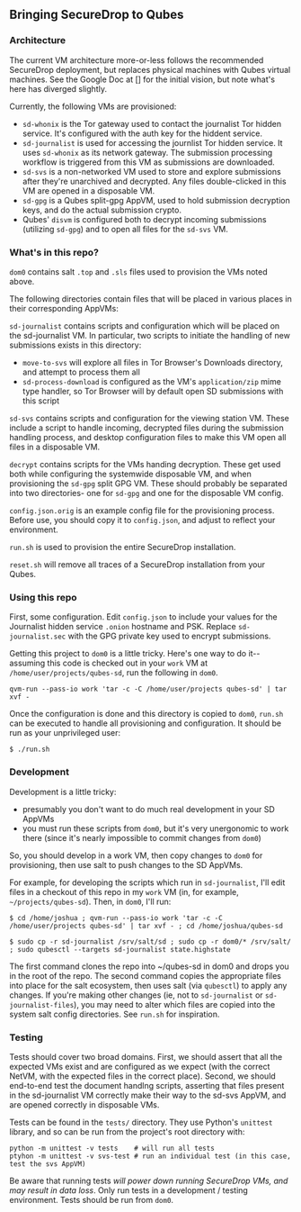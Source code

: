 ## Bringing SecureDrop to Qubes

### Architecture

The current VM architecture more-or-less follows the recommended SecureDrop deployment, but replaces physical machines with Qubes virtual machines. See the Google Doc at [] for the initial vision, but note what's here has diverged slightly.

Currently, the following VMs are provisioned:

- `sd-whonix` is the Tor gateway used to contact the journalist Tor hidden service. It's configured with the auth key for the hiddent service.
- `sd-journalist` is used for accessing the journlist Tor hidden service. It uses `sd-whonix` as its network gateway. The submission processing workflow is triggered from this VM as submissions are downloaded.
- `sd-svs` is a non-networked VM used to store and explore submissions after they're unarchived and decrypted. Any files double-clicked in this VM are opened in a disposable VM.
- `sd-gpg` is a Qubes split-gpg AppVM, used to hold submission decryption keys, and do the actual submission crypto.
- Qubes' `disvm` is configured both to decrypt incoming submissions (utilizing `sd-gpg`) and to open all files for the `sd-svs` VM.

### What's in this repo?

`dom0` contains salt `.top` and `.sls` files used to provision the VMs noted above.

The following directories contain files that will be placed in various places in their corresponding AppVMs:

`sd-journalist` contains scripts and configuration which will be placed on the sd-journalist VM. In particular, two scripts to initiate the handling of new submissions exists in this directory:

- `move-to-svs` will explore all files in Tor Browser's Downloads directory, and attempt to process them all
- `sd-process-download` is configured as the VM's `application/zip` mime type handler, so Tor Browser will by default open SD submissions with this script

`sd-svs` contains scripts and configuration for the viewing station VM. These include a script to handle incoming, decrypted files during the submission handling process, and desktop configuration files to make this VM open all files in a disposable VM.

`decrypt` contains scripts for the VMs handing decryption. These get used both while configuring the systemwide disposable VM, and when provisioning the `sd-gpg` split GPG VM. These should probably be separated into two directories- one for `sd-gpg` and one for the disposable VM config.

`config.json.orig` is an example config file for the provisioning process. Before use, you should copy it to `config.json`, and adjust to reflect your environment.

`run.sh` is used to provision the entire SecureDrop installation.

`reset.sh` will remove all traces of a SecureDrop installation from your Qubes.

### Using this repo

First, some configuration. Edit `config.json` to include your values for the Journalist hidden service `.onion` hostname and PSK. Replace `sd-journalist.sec` with the GPG private key used to encrypt submissions.

Getting this project to `dom0` is a little tricky. Here's one way to do it-- assuming this code is checked out in your `work` VM at `/home/user/projects/qubes-sd`, run the following in `dom0`.

    qvm-run --pass-io work 'tar -c -C /home/user/projects qubes-sd' | tar xvf -

Once the configuration is done and this directory is copied to `dom0`, `run.sh` can be executed to handle all provisioning and configuration. It should be run as your unprivileged user:

    $ ./run.sh

### Development

Development is a little tricky:

- presumably you don't want to do much real development in your SD AppVMs
- you must run these scripts from `dom0`, but it's very unergonomic to work there (since it's nearly impossible to commit changes from `dom0`)

So, you should develop in a work VM, then copy changes to `dom0` for provisioning, then use salt to push changes to the SD AppVMs.

For example, for developing the scripts which run in `sd-journalist`, I'll edit files in a checkout of this repo in my `work` VM (in, for example, `~/projects/qubes-sd`). Then, in `dom0`, I'll run:

    $ cd /home/joshua ; qvm-run --pass-io work 'tar -c -C /home/user/projects qubes-sd' | tar xvf - ; cd /home/joshua/qubes-sd

    $ sudo cp -r sd-journalist /srv/salt/sd ; sudo cp -r dom0/* /srv/salt/ ; sudo qubesctl --targets sd-journalist state.highstate

The first command clones the repo into ~/qubes-sd in dom0 and drops you in the root of the repo. The second command copies the appropriate files into place for the salt ecosystem, then uses salt (via `qubesctl`) to apply any changes. If you're making other changes (ie, not to `sd-journalist` or `sd-journalist-files`), you may need to alter which files are copied into the system salt config directories. See `run.sh` for inspiration.

### Testing

Tests should cover two broad domains. First, we should assert that all the expected VMs exist and are configured as we expect (with the correct NetVM, with the expected files in the correct place). Second, we should end-to-end test the document handlng scripts, asserting that files present in the sd-journalist VM correctly make their way to the sd-svs AppVM, and are opened correctly in disposable VMs.

Tests can be found in the `tests/` directory. They use Python's `unittest` library, and so can be run from the project's root directory with:

    python -m unittest -v tests    # will run all tests
    ptyhon -m unittest -v svs-test # run an individual test (in this case, test the svs AppVM)

Be aware that running tests *will power down running SecureDrop VMs, and may result in data loss*. Only run tests in a development / testing environment. Tests should be run from `dom0`.
